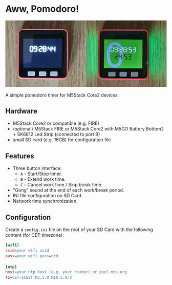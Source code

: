 # Aww, Pomodoro!

![](pomodoro-timer-photo.jpg)

A simple pomodoro timer for M5Stack Core2 devices.

## Hardware

- M5Stack Core2 or compatible (e.g. FIRE)
- (optional) M5Stack FIRE or M5Stack Core2 with M5GO Battery Bottom2 + SK6812 Led Strip (connected to port B)
- small SD card (e.g. 16GB) for configuration file

## Features

- Three button interface:
  - `A` - Start/Stop timer.
  - `B` - Extend work time.
  - `C` - Cancel work time / Skip break time.
- "Gong" sound at the end of each work/break period.
- INI file configuration on SD Card.
- Network time synchronization.

## Configuration

Create a `config.ini` file on the root of your SD Card with the following content (for CET timezone):

```ini
[wifi]
ssid=your wifi ssid
pass=your wifi password

[ntp]
host=your ntp host (e.g. your router) or pool.ntp.org
tz=CET-1CEST,M3.5.0,M10.5.0/3
```
